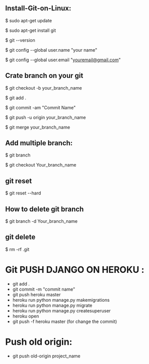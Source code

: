 ## Install-Git-on-Linux:

$ sudo apt-get update

$ sudo apt-get install git

$ git --version

$ git config --global user.name "your name"

$ git config --global user.email "youremail@gmail.com"


## Crate branch on your git

$ git checkout -b your_branch_name

$ git add .

$ git commit -am "Commit Name"

$ git push -u origin your_branch_name

$ git merge your_branch_name

## Add multiple branch:

$ git branch

$ git checkout Your_branch_name

## git reset 

$ git reset --hard

## How to delete git branch

$ git branch -d Your_branch_name

## git delete 

$ rm -rf .git

# Git PUSH DJANGO ON HEROKU :
- git add .
- git commit -m "commit name"
- git push heroku master
- heroku run python manage.py makemigrations
- heroku run python manage.py migrate
- heroku run python manage.py createsuperuser
- heroku open
- git push -f heroku master (for change the commit)

# Push old origin:
- git push old-origin project_name






